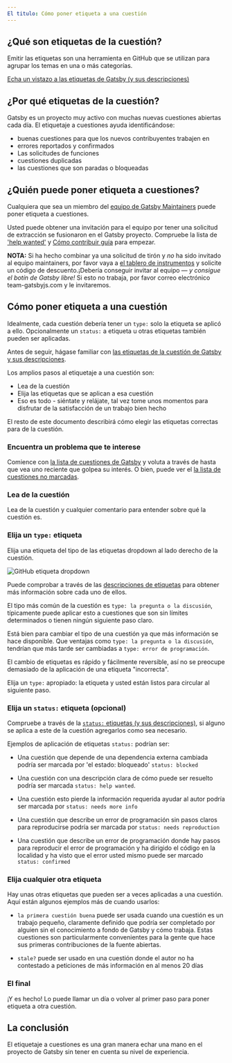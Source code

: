 ```yaml
---
El titulo: Cómo poner etiqueta a una cuestión
---
```


## ¿Qué son etiquetas de la cuestión?

Emitir las etiquetas son una herramienta en GitHub que se utilizan para agrupar los temas en una o más categorías.

[Echa un vistazo a las etiquetas de Gatsby (y sus descripciones)](https://github.com/gatsbyjs/gatsby/issues/labels)

## ¿Por qué etiquetas de la cuestión?

Gatsby es un proyecto muy activo con muchas nuevas cuestiones abiertas cada día. El etiquetaje a cuestiones ayuda identificándose:

- buenas cuestiones para que los nuevos contribuyentes trabajen en
- errores reportados y confirmados
- Las solicitudes de funciones
- cuestiones duplicadas
- las cuestiones que son paradas o bloqueadas

## ¿Quién puede poner etiqueta a cuestiones?

Cualquiera que sea un miembro del [equipo de Gatsby Maintainers](https://github.com/orgs/gatsbyjs/teams/maintainers) puede poner etiqueta a cuestiones.

Usted puede obtener una invitación para el equipo por tener una solicitud de extracción se fusionaron en el Gatsby proyecto. Compruebe la lista de ['help wanted'](https://github.com/gatsbyjs/gatsby/labels/%F0%9F%93%8D%20status%3A%20help%20wanted) y [Cómo contribuir guía](/contributing/how-to-contribute/) para empezar.

**NOTA:** Si ha hecho combinar ya una solicitud de tirón y _no_ ha sido invitado al equipo maintainers, por favor vaya a [el tablero de instrumentos](https://store.gatsbyjs.org/) y solicite un código de descuento.¡Debería conseguir invitar al equipo — _y consigue el botín de Gatsby libre!_ Si esto no trabaja, por favor correo electrónico team-gatsbyjs.com y le invitaremos.

## Cómo poner etiqueta a una cuestión

Idealmente, cada cuestión debería tener un `type:` solo la etiqueta se aplicó a ello. Opcionalmente un `status:` a etiqueta u otras etiquetas también pueden ser aplicadas.

Antes de seguir, hágase familiar con [las etiquetas de la cuestión de Gatsby y sus descripciones](https://github.com/gatsbyjs/gatsby/issues/labels).

Los amplios pasos al etiquetaje a una cuestión son:

- Lea de la cuestión
- Elija las etiquetas que se aplican a esa cuestión
- Eso es todo - siéntate y relájate, tal vez tome unos momentos para disfrutar de la satisfacción de un trabajo bien hecho

El resto de este documento describirá cómo elegir las etiquetas correctas para de la cuestión.

### Encuentra un problema que te interese

Comience con [la lista de cuestiones de Gatsby](https://github.com/gatsbyjs/gatsby/issues) y voluta a través de hasta que vea uno reciente que golpea su interés. O bien, puede ver el [la lista de cuestiones no marcadas](https://github.com/gatsbyjs/gatsby/issues?q=is%3Aopen+is%3Aissue+no%3Alabel).

### Lea de la cuestión

Lea de la cuestión y cualquier comentario para entender sobre qué la cuestión es.

### Elija un `type:` etiqueta

Elija una etiqueta del tipo de las etiquetas dropdown al lado derecho de la cuestión.

![GitHub etiqueta dropdown](./images/github-label-list.png)

Puede comprobar a través de las [descripciones de etiquetas](https://github.com/gatsbyjs/gatsby/issues/labels) para obtener más información sobre cada uno de ellos.

El tipo más común de la cuestión es `type: la pregunta o la discusión`, típicamente puede aplicar esto a cuestiones que son sin límites determinados o tienen ningún siguiente paso claro.

Está bien para cambiar el tipo de una cuestión ya que más información se hace disponible. Que ventajas como `type: la pregunta o la discusión`, tendrían que más tarde ser cambiadas a `type: error de programación`.

El cambio de etiquetas es rápido y fácilmente reversible, así no se preocupe demasiado de la aplicación de una etiqueta "incorrecta".

Elija un `type:` apropiado: la etiqueta y usted están listos para circular al siguiente paso.

### Elija un `status:` etiqueta (opcional)

Compruebe a través de la [`status:` etiquetas (y sus descripciones)](https://github.com/gatsbyjs/gatsby/issues/labels), si alguno se aplica a este de la cuestión agregarlos como sea necesario.

Ejemplos de aplicación de etiquetas `status:` podrían ser:

- Una cuestión que depende de una dependencia externa cambiada podría ser marcada por 'el estado: bloqueado' `status: blocked`

- Una cuestión con una descripción clara de cómo puede ser resuelto podría ser marcada `status: help wanted`.

- Una cuestión esto pierde la información requerida ayudar al autor podría ser marcada por `status: needs more info`

- Una cuestión que describe un error de programación sin pasos claros para reproducirse podría ser marcada por `status: needs reproduction`

- Una cuestión que describe un error de programación donde hay pasos para reproducir el error de programación y ha dirigido el código en la localidad y ha visto que el error usted mismo puede ser marcado `status: confirmed`

### Elija cualquier otra etiqueta

Hay unas otras etiquetas que pueden ser a veces aplicadas a una cuestión. Aquí están algunos ejemplos más de cuando usarlos:

- `la primera cuestión buena` puede ser usada cuando una cuestión es un trabajo pequeño, claramente definido que podría ser completado por alguien sin el conocimiento a fondo de Gatsby y cómo trabaja. Estas cuestiones son particularmente convenientes para la gente que hace sus primeras contribuciones de la fuente abiertas.

- `stale?` puede ser usado en una cuestión donde el autor no ha contestado a peticiones de más información en al menos 20 días

### El final

¡Y es hecho! Lo puede llamar un día o volver al primer paso para poner etiqueta a otra cuestión.

## La conclusión

El etiquetaje a cuestiones es una gran manera echar una mano en el proyecto de Gatsby sin tener en cuenta su nivel de experiencia.
